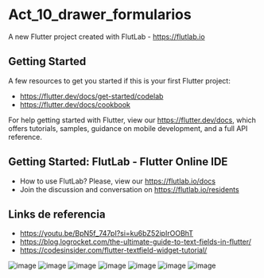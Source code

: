 # Act_10_drawer_formularios

A new Flutter project created with FlutLab - https://flutlab.io

## Getting Started

A few resources to get you started if this is your first Flutter project:

- https://flutter.dev/docs/get-started/codelab
- https://flutter.dev/docs/cookbook

For help getting started with Flutter, view our
https://flutter.dev/docs, which offers tutorials,
samples, guidance on mobile development, and a full API reference.

## Getting Started: FlutLab - Flutter Online IDE

- How to use FlutLab? Please, view our https://flutlab.io/docs
- Join the discussion and conversation on https://flutlab.io/residents

## Links de referencia

- https://youtu.be/BpN5f_747pI?si=ku6bZ52ipIrOOBhT
- https://blog.logrocket.com/the-ultimate-guide-to-text-fields-in-flutter/
- https://codesinsider.com/flutter-textfield-widget-tutorial/

![image](https://github.com/Chris12066/Act_10_drawer_form/assets/143772165/9302064a-538a-4576-92e1-db1bc588dcbc)
![image](https://github.com/Chris12066/Act_10_drawer_form/assets/143772165/f1b88af1-ae9d-401d-9d0a-1b4db5f6d7ca)
![image](https://github.com/Chris12066/Act_10_drawer_form/assets/143772165/08ca4460-886a-432d-a09d-6e10a645404c)
![image](https://github.com/Chris12066/Act_10_drawer_form/assets/143772165/b62492ae-f789-4741-a350-241672424e90)
![image](https://github.com/Chris12066/Act_10_drawer_form/assets/143772165/9917d3cd-b043-45c1-b902-6b0c1c2c9a34)
![image](https://github.com/Chris12066/Act_10_drawer_form/assets/143772165/526b0971-a1c9-477a-850f-c8f3168f4c0c)
![image](https://github.com/Chris12066/Act_10_drawer_form/assets/143772165/d891aa14-2884-45a5-9f4c-c7aed3b23615)
